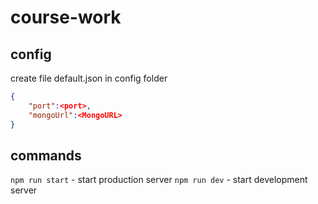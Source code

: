 # course-work
## config
create file default.json in config folder
```json
{
    "port":<port>,
    "mongoUrl":<MongoURL>
}
```
## commands
`npm run start` - start production server
`npm run dev` - start development server
